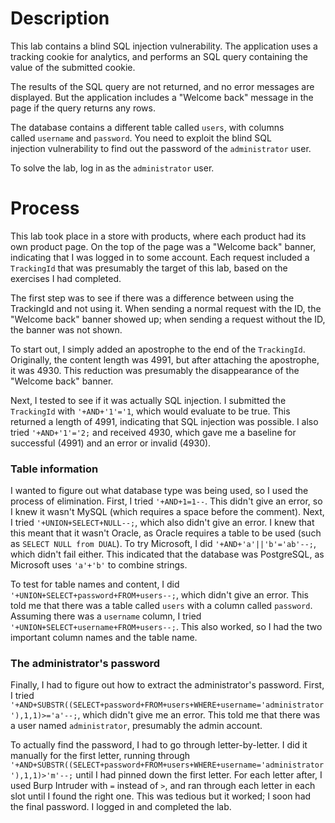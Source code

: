 # Description
This lab contains a blind SQL injection vulnerability. The application uses a tracking cookie for analytics, and performs an SQL query containing the value of the submitted cookie.

The results of the SQL query are not returned, and no error messages are displayed. But the application includes a "Welcome back" message in the page if the query returns any rows.

The database contains a different table called `users`, with columns called `username` and `password`. You need to exploit the blind SQL injection vulnerability to find out the password of the `administrator` user.

To solve the lab, log in as the `administrator` user.

# Process
This lab took place in a store with products, where each product had its own product page. On the top of the page was a "Welcome back" banner, indicating that I was logged in to some account. Each request included a `TrackingId` that was presumably the target of this lab, based on the exercises I had completed.

The first step was to see if there was a difference between using the TrackingId and not using it. When sending a normal request with the ID, the "Welcome back" banner showed up; when sending a request without the ID, the banner was not shown.

To start out, I simply added an apostrophe to the end of the `TrackingId`. Originally, the content length was 4991, but after attaching the apostrophe, it was 4930. This reduction was presumably the disappearance of the "Welcome back" banner.

Next, I tested to see if it was actually SQL injection. I submitted the `TrackingId` with `'+AND+'1'='1`, which would evaluate to be true. This returned a length of 4991, indicating that SQL injection was possible. I also tried `'+AND+'1'='2;` and received 4930, which gave me a baseline for successful (4991) and an error or invalid (4930).

### Table information
I wanted to figure out what database type was being used, so I used the process of elimination. First, I tried `'+AND+1=1--`. This didn't give an error, so I knew it wasn't MySQL (which requires a space before the comment). Next, I tried `'+UNION+SELECT+NULL--;`, which also didn't give an error. I knew that this meant that it wasn't Oracle, as Oracle requires a table to be used (such as `SELECT NULL from DUAL`). To try Microsoft, I did `'+AND+'a'||'b'='ab'--;`, which didn't fail either. This indicated that the database was PostgreSQL, as Microsoft uses `'a'+'b'` to combine strings.

To test for table names and content, I did `'+UNION+SELECT+password+FROM+users--;`, which didn't give an error. This told me that there was a table called `users` with a column called `password`. Assuming there was a `username` column, I tried `'+UNION+SELECT+username+FROM+users--;`. This also worked, so I had the two important column names and the table name.

### The administrator's password
Finally, I had to figure out how to extract the administrator's password. First, I tried `'+AND+SUBSTR((SELECT+password+FROM+users+WHERE+username='administrator'),1,1)>='a'--;`, which didn't give me an error. This told me that there was a user named `administrator`, presumably the admin account.

To actually find the password, I had to go through letter-by-letter. I did it manually for the first letter, running through `'+AND+SUBSTR((SELECT+password+FROM+users+WHERE+username='administrator'),1,1)>'m'--;` until I had pinned down the first letter. For each letter after, I used Burp Intruder with `=` instead of `>`, and ran through each letter in each slot until I found the right one. This was tedious but it worked; I soon had the final password. I logged in and completed the lab.